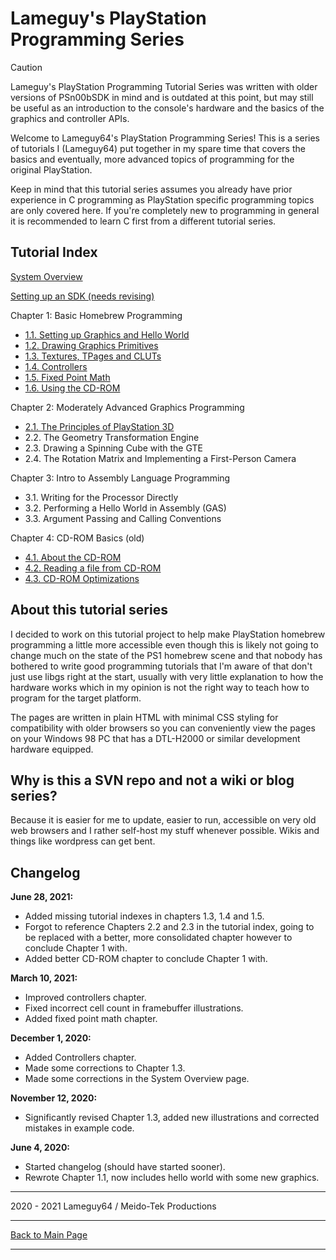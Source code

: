 # Lameguy\'s PlayStation Programming Series

> [!CAUTION]
> Lameguy's PlayStation Programming Tutorial Series was written with
> older versions of PSn00bSDK in mind and is outdated at this point,
> but may still be useful as an introduction to the console's hardware
> and the basics of the graphics and controller APIs.

Welcome to Lameguy64\'s PlayStation Programming Series! This is a series
of tutorials I (Lameguy64) put together in my spare time that covers the
basics and eventually, more advanced topics of programming for the
original PlayStation.

Keep in mind that this tutorial series assumes you already have prior
experience in C programming as PlayStation specific programming topics
are only covered here. If you\'re completely new to programming in
general it is recommended to learn C first from a different tutorial
series.

## Tutorial Index

[System Overview](overview.md)

[Setting up an SDK (needs revising)](setup_sdk.md)

Chapter 1: Basic Homebrew Programming

- [1.1. Setting up Graphics and Hello World](chapter_1_1.md)
- [1.2. Drawing Graphics Primitives](chapter_1_2.md)
- [1.3. Textures, TPages and CLUTs](chapter_1_3.md)
- [1.4. Controllers](chapter_1_4.md)
- [1.5. Fixed Point Math](chapter_1_5.md)
- [1.6. Using the CD-ROM](chapter_1_6.md)

Chapter 2: Moderately Advanced Graphics Programming

- [2.1. The Principles of PlayStation 3D](chapter_2_1.md)
- 2.2. The Geometry Transformation Engine
- 2.3. Drawing a Spinning Cube with the GTE
- 2.4. The Rotation Matrix and Implementing a First-Person Camera

Chapter 3: Intro to Assembly Language Programming

- 3.1. Writing for the Processor Directly
- 3.2. Performing a Hello World in Assembly (GAS)
- 3.3. Argument Passing and Calling Conventions

Chapter 4: CD-ROM Basics (old)

- [4.1. About the CD-ROM](chapter_4_1.md)
- [4.2. Reading a file from CD-ROM](chapter_4_2.md)
- [4.3. CD-ROM Optimizations](chapter_4_3.md)

## About this tutorial series

I decided to work on this tutorial project to help make PlayStation
homebrew programming a little more accessible even though this is likely
not going to change much on the state of the PS1 homebrew scene and that
nobody has bothered to write good programming tutorials that I\'m aware
of that don\'t just use libgs right at the start, usually with very
little explanation to how the hardware works which in my opinion is not
the right way to teach how to program for the target platform.

The pages are written in plain HTML with minimal CSS styling for
compatibility with older browsers so you can conveniently view the pages
on your Windows 98 PC that has a DTL-H2000 or similar development
hardware equipped.

## Why is this a SVN repo and not a wiki or blog series?

Because it is easier for me to update, easier to run, accessible on very
old web browsers and I rather self-host my stuff whenever possible.
Wikis and things like wordpress can get bent.

## Changelog

**June 28, 2021:**

-   Added missing tutorial indexes in chapters 1.3, 1.4 and 1.5.
-   Forgot to reference Chapters 2.2 and 2.3 in the tutorial index,
    going to be replaced with a better, more consolidated chapter
    however to conclude Chapter 1 with.
-   Added better CD-ROM chapter to conclude Chapter 1 with.

**March 10, 2021:**

-   Improved controllers chapter.
-   Fixed incorrect cell count in framebuffer illustrations.
-   Added fixed point math chapter.

**December 1, 2020:**

-   Added Controllers chapter.
-   Made some corrections to Chapter 1.3.
-   Made some corrections in the System Overview page.

**November 12, 2020:**

-   Significantly revised Chapter 1.3, added new illustrations and
    corrected mistakes in example code.

**June 4, 2020:**

-   Started changelog (should have started sooner).
-   Rewrote Chapter 1.1, now includes hello world with some new
    graphics.

---

2020 - 2021 Lameguy64 / Meido-Tek Productions

---

[Back to Main Page](../../README.md)

---
